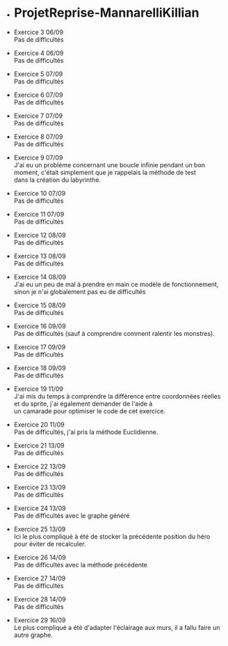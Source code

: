 - # ProjetReprise-MannarelliKillian

- Exercice 3 06/09  
Pas de difficultés
- Exercice 4 06/09  
Pas de difficultés
- Exercice 5 07/09  
Pas de difficultés
- Exercice 6 07/09  
Pas de difficultés
- Exercice 7 07/09  
Pas de difficultés
- Exercice 8 07/09  
Pas de difficultés
- Exercice 9 07/09  
J'ai eu un problème concernant une boucle infinie pendant un bon moment, c'était simplement que je rappelais la méthode de test  
dans la création du labyrinthe.
- Exercice 10 07/09  
Pas de difficultés
- Exercice 11 07/09  
Pas de difficultés
- Exercice 12 08/09  
Pas de difficultés
- Exercice 13 08/09  
Pas de difficultés
- Exercice 14 08/09  
J'ai eu un peu de mal à prendre en main ce modèle de fonctionnement, sinon je n'ai globalement pas eu de difficultés
- Exercice 15 08/09  
Pas de difficultés
- Exercice 16 09/09  
Pas de difficultés (sauf à comprendre comment ralentir les monstres).
- Exercice 17 09/09  
Pas de difficultés
- Exercice 18 09/09  
Pas de difficultés
- Exercice 19 11/09  
J'ai mis du temps à comprendre la différence entre coordonnées réelles et du sprite, j'ai également demander de l'aide à  
un camarade pour optimiser le code de cet exercice.
- Exercice 20 11/09  
Pas de difficultés, j'ai pris la méthode Euclidienne.
- Exercice 21 13/09  
Pas de difficultés
- Exercice 22 13/09  
Pas de difficultés
- Exercice 23 13/09  
Pas de difficultés
- Exercice 24 13/09  
Pas de difficultés avec le graphe généré
- Exercice 25 13/09  
Ici le plus compliqué à été de stocker la précédente position du héro pour éviter de recalculer.
- Exercice 26 14/09  
Pas de difficultés avec la méthode précédente
- Exercice 27 14/09  
Pas de difficultés
- Exercice 28 14/09  
Pas de difficultés
- Exercice 29 16/09  
Le plus compliqué a été d'adapter l'éclairage aux murs, il a fallu faire un autre graphe.
